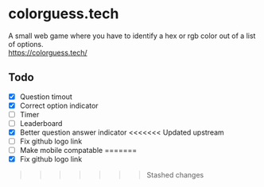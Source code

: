# colorguess.tech
A small web game where you have to identify a hex or rgb color out of a list of options.<br>
https://colorguess.tech/

## Todo
- [X] Question timout
- [X] Correct option indicator
- [ ] Timer
- [ ] Leaderboard
- [X] Better question answer indicator
<<<<<<< Updated upstream
- [ ] Fix github logo link
- [ ] Make mobile compatable 
=======
- [X] Fix github logo link
>>>>>>> Stashed changes

